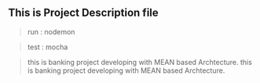## This is Project Description file

> run : nodemon

> test : mocha

> this is banking project developing with MEAN based Archtecture.
> this is banking project developing with MEAN based Archtecture.
